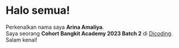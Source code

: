 # Halo semua! 

Perkenalkan nama saya **Arina Amaliya**.\
Saya seorang **Cohort Bangkit Academy 2023 Batch 2** di [Dicoding](https://www.dicoding.com/).\
Salam kenal!
